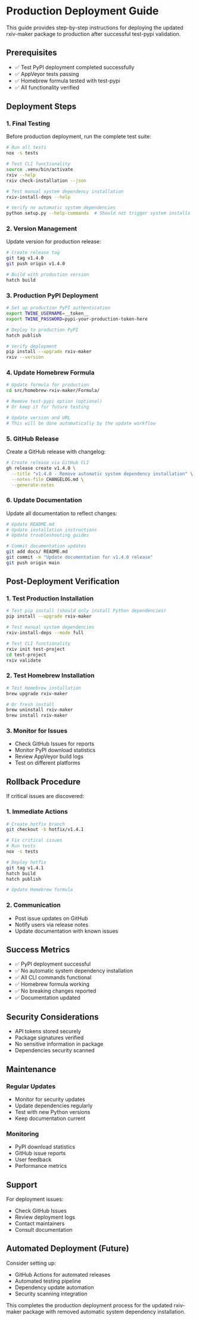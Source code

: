 # Production Deployment Guide

This guide provides step-by-step instructions for deploying the updated rxiv-maker package to production after successful test-pypi validation.

## Prerequisites

- ✅ Test PyPI deployment completed successfully
- ✅ AppVeyor tests passing
- ✅ Homebrew formula tested with test-pypi
- ✅ All functionality verified

## Deployment Steps

### 1. Final Testing

Before production deployment, run the complete test suite:

```bash
# Run all tests
nox -s tests

# Test CLI functionality
source .venv/bin/activate
rxiv --help
rxiv check-installation --json

# Test manual system dependency installation
rxiv-install-deps --help

# Verify no automatic system dependencies
python setup.py --help-commands  # Should not trigger system installs
```

### 2. Version Management

Update version for production release:

```bash
# Create release tag
git tag v1.4.0
git push origin v1.4.0

# Build with production version
hatch build
```

### 3. Production PyPI Deployment

```bash
# Set up production PyPI authentication
export TWINE_USERNAME=__token__
export TWINE_PASSWORD=pypi-your-production-token-here

# Deploy to production PyPI
hatch publish

# Verify deployment
pip install --upgrade rxiv-maker
rxiv --version
```

### 4. Update Homebrew Formula

```bash
# Update formula for production
cd src/homebrew-rxiv-maker/Formula/

# Remove test-pypi option (optional)
# Or keep it for future testing

# Update version and URL
# This will be done automatically by the update workflow
```

### 5. GitHub Release

Create a GitHub release with changelog:

```bash
# Create release via GitHub CLI
gh release create v1.4.0 \
  --title "v1.4.0 - Remove automatic system dependency installation" \
  --notes-file CHANGELOG.md \
  --generate-notes
```

### 6. Update Documentation

Update all documentation to reflect changes:

```bash
# Update README.md
# Update installation instructions
# Update troubleshooting guides

# Commit documentation updates
git add docs/ README.md
git commit -m "Update documentation for v1.4.0 release"
git push origin main
```

## Post-Deployment Verification

### 1. Test Production Installation

```bash
# Test pip install (should only install Python dependencies)
pip install --upgrade rxiv-maker

# Test manual system dependencies
rxiv-install-deps --mode full

# Test CLI functionality
rxiv init test-project
cd test-project
rxiv validate
```

### 2. Test Homebrew Installation

```bash
# Test Homebrew installation
brew upgrade rxiv-maker

# Or fresh install
brew uninstall rxiv-maker
brew install rxiv-maker
```

### 3. Monitor for Issues

- Check GitHub Issues for reports
- Monitor PyPI download statistics
- Review AppVeyor build logs
- Test on different platforms

## Rollback Procedure

If critical issues are discovered:

### 1. Immediate Actions

```bash
# Create hotfix branch
git checkout -b hotfix/v1.4.1

# Fix critical issues
# Run tests
nox -s tests

# Deploy hotfix
git tag v1.4.1
hatch build
hatch publish

# Update Homebrew formula
```

### 2. Communication

- Post issue updates on GitHub
- Notify users via release notes
- Update documentation with known issues

## Success Metrics

- ✅ PyPI deployment successful
- ✅ No automatic system dependency installation
- ✅ All CLI commands functional
- ✅ Homebrew formula working
- ✅ No breaking changes reported
- ✅ Documentation updated

## Security Considerations

- API tokens stored securely
- Package signatures verified
- No sensitive information in package
- Dependencies security scanned

## Maintenance

### Regular Updates

- Monitor for security updates
- Update dependencies regularly
- Test with new Python versions
- Keep documentation current

### Monitoring

- PyPI download statistics
- GitHub issue reports
- User feedback
- Performance metrics

## Support

For deployment issues:
- Check GitHub Issues
- Review deployment logs
- Contact maintainers
- Consult documentation

## Automated Deployment (Future)

Consider setting up:
- GitHub Actions for automated releases
- Automated testing pipeline
- Dependency update automation
- Security scanning integration

This completes the production deployment process for the updated rxiv-maker package with removed automatic system dependency installation.